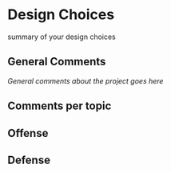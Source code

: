 # Design Choices

summary of your design choices


## General Comments

_General comments about the project goes here_

## Comments per topic

## Offense

## Defense

